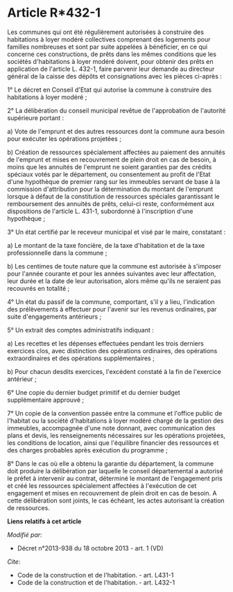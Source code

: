 # Article R*432-1

Les communes qui ont été régulièrement autorisées à construire des habitations à loyer modéré collectives comprenant des
logements pour familles nombreuses et sont par suite appelées à bénéficier, en ce qui concerne ces constructions, de prêts
dans les mêmes conditions que les sociétés d'habitations à loyer modéré doivent, pour obtenir des prêts en application de
l'article L. 432-1, faire parvenir leur demande au directeur général de la caisse des dépôts et consignations avec les pièces
ci-après : 

1° Le décret en Conseil d'Etat qui autorise la commune à construire des habitations à loyer modéré ; 

2° La délibération du conseil municipal revêtue de l'approbation de l'autorité supérieure portant : 

a) Vote de l'emprunt et des autres ressources dont la commune aura besoin pour exécuter les opérations projetées ; 

b) Création de ressources spécialement affectées au paiement des annuités de l'emprunt et mises en recouvrement de plein
droit en cas de besoin, à moins que les annuités de l'emprunt ne soient garanties par des crédits spéciaux votés par le
département, ou consentement au profit de l'Etat d'une hypothèque de premier rang sur les immeubles servant de base à la
commission d'attribution pour la détermination du montant de l'emprunt lorsque à défaut de la constitution de ressources
spéciales garantissant le remboursement des annuités de prêts, celui-ci reste, conformément aux dispositions de l'article L.
431-1, subordonné à l'inscription d'une hypothèque ; 

3° Un état certifié par le receveur municipal et visé par le maire, constatant : 

a) Le montant de la taxe foncière, de la taxe d'habitation et de la taxe professionnelle dans la commune ; 

b) Les centimes de toute nature que la commune est autorisée à s'imposer pour l'année courante et pour les années suivantes
avec leur affectation, leur durée et la date de leur autorisation, alors même qu'ils ne seraient pas recouvrés en totalité ; 

4° Un état du passif de la commune, comportant, s'il y a lieu, l'indication des prélèvements à effectuer pour l'avenir sur
les revenus ordinaires, par suite d'engagements antérieurs ; 

5° Un extrait des comptes administratifs indiquant : 

a) Les recettes et les dépenses effectuées pendant les trois derniers exercices clos, avec distinction des opérations
ordinaires, des opérations extraordinaires et des opérations supplémentaires ; 

b) Pour chacun desdits exercices, l'excédent constaté à la fin de l'exercice antérieur ; 

6° Une copie du dernier budget primitif et du dernier budget supplémentaire approuvé ; 

7° Un copie de la convention passée entre la commune et l'office public de l'habitat ou la société d'habitations à loyer
modéré chargé de la gestion des immeubles, accompagnée d'une note donnant, avec communication des plans et devis, les
renseignements nécessaires sur les opérations projetées, les conditions de location, ainsi que l'équilibre financier des
ressources et des charges probables après exécution du programme ; 

8° Dans le cas où elle a obtenu la garantie du département, la commune doit produire la délibération par laquelle le conseil
départemental a autorisé le préfet à intervenir au contrat, déterminé le montant de l'engagement pris et créé les ressources
spécialement affectées à l'exécution de cet engagement et mises en recouvrement de plein droit en cas de besoin. A cette
délibération sont joints, le cas échéant, les actes autorisant la création de ressources.

**Liens relatifs à cet article**

_Modifié par_:

  - Décret n°2013-938 du 18 octobre 2013 - art. 1 (VD)

_Cite_:

  - Code de la construction et de l'habitation. - art. L431-1
  - Code de la construction et de l'habitation. - art. L432-1
